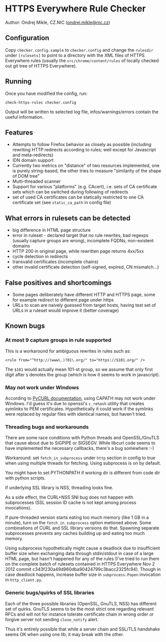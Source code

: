 # HTTPS Everywhere Rule Checker

Author: Ondrej Mikle, CZ.NIC (ondrej.mikle@nic.cz)

## Configuration

Copy `checker.config.sample` to `checker.config` and change the `rulesdir` under `[rulesets]` to point to a directory with the XML files of HTTPS Everywhere rules (usually the `src/chrome/content/rules` of locally checked out git tree of HTTPS Everywhere).

## Running

Once you have modified the config, run:

    check-https-rules checker.config

Output will be written to selected log file, infos/warnings/errors contain the useful information.

## Features

* Attempts to follow Firefox behavior as closely as possible (including rewriting HTTP redirects according to rules; well except for Javascript and meta-redirects)
* IDN domain support
* Currently two metrics on "distance" of two resources implemented, one is purely string-based, the other tries to measure "similarity of the shape of DOM tree"
* Multi-threaded scanner
* Support for various "platforms" (e.g. CAcert), i.e. sets of CA certificate sets which can be switched during following of redirects
* set of used CA certificates can be statically restricted to one CA certificate set (see `static_ca_path` in config file)

## What errors in rulesets can be detected

* big difference in HTML page structure
* error in ruleset - declared target that no rule rewrites, bad regexps (usually capture groups are wrong), incomplete FQDNs, non-existent domains
* HTTP 200 in original page, while rewritten page returns 4xx/5xx
* cycle detection in redirects
* transvalid certificates (incomplete chains)
* other invalid certificate detection (self-signed, expired, CN mismatch...)

## False positives and shortcomings

* Some pages deliberately have different HTTP and HTTPS page, some for example redirect to different page under https
* URLs to scan are naively guessed from target hosts, having test set of URLs in a ruleset would improve it (better coverage)

## Known bugs

### At most 9 capture groups in rule supported

This is a workaround for ambiguous rewrites in rules such as:

    <rule from="^http://(www\.)?01\.org/" to="https://$101.org/" />

The `$101` would actually mean 101-st group, so we assume that only first digit after `$` denotes the group (which is how it seems to work in javascript).

### May not work under Windows

According to [PyCURL documentation](http://curl.haxx.se/libcurl/c/curl_easy_setopt.html#CURLOPTCAPATH), using CAPATH may not work under Windows. I'd guess it's due to openssl's `c_rehash` utility that creates symlinks to PEM certificates. Hypothetically it could work if the symlinks were replaced by regular files with identical names, but haven't tried.

### Threading bugs and workarounds

There are some race conditions with Python threads and OpenSSL/GnuTLS that cause about due to SIGPIPE or SIGSEGV. While libcurl code seems to have implemented the necessary callbacks, there's a bug somewhere :-)

Workaround: set `fetch_in_subprocess` under `http` section in config to true when using multiple threads for fetching. Using subprocess is on by default.

You might have to set PYTHONPATH if working dir is different from code dir with python scripts.

If underlying SSL library is NSS, threading looks fine.

As a side effect, the CURL+NSS SNI bug does not happen with subprocesses (SSL session ID cache is not kept among process invocations).

If pure-threaded version starts eating too much memory (like 1 GB in a minute), turn on the ``fetch_in_subprocess`` option metioned above. Some combinations of CURL and SSL library versions do that. Spawning separate subprocesses prevents any caches building up and eating too much memory.

Using subprocess hypothetically might cause a deadlock due to insufficient buffer size when exchanging data through stdin/stdout in case of a large HTML page, but hasn't happened for any of the rules (I've tried to run them on the complete batch of rulesets contained in HTTPS Everywhere Nov 2 2012 commit c343f230a49d960dba90424799c3bacc2325fc94). Though in case deadlock happens, increase buffer size in `subprocess.Popen` invocation in `http_client.py`.

### Generic bugs/quirks of SSL libraries

Each of the three possible libraries (OpenSSL, GnuTLS, NSS) has different set of quirks. GnuTLS seems to be the most strict one regarding relevant RFCs and will not for instance tolerate certificate chain in wrong order or forgive server not sending `close_notify` alert.

Thus it's entirely possible that while a server chain and SSL/TLS handshake seems OK when using one lib, it may break with the other.
